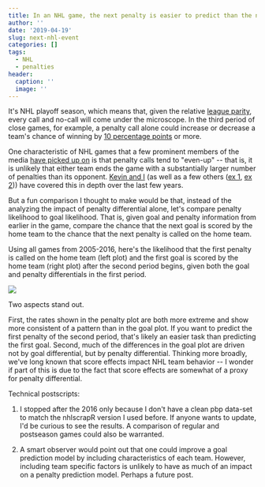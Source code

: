 ```yaml
---
title: In an NHL game, the next penalty is easier to predict than the next goal
author: ''
date: '2019-04-19'
slug: next-nhl-event
categories: []
tags:
  - NHL
  - penalties
header:
  caption: ''
  image: ''
---
```


It's NHL playoff season, which means that, given the relative [league parity](https://arxiv.org/abs/1701.05976), every call and no-call will come under the microscope. In the third period of close games, for example, a penalty call alone could increase or decrease a team's chance of winning by [10 percentage points](http://moneypuck.com/g.htm?id=2018030174) or more. 

One characteristic of NHL games that a few prominent members of the media [have picked up on](https://twitter.com/domluszczyszyn/status/1116450841022488576) is that penalty calls tend to "even-up" -- that is, it is unlikely that either team ends the game with a substantially larger number of penalties than its opponent. [Kevin and I](https://papers.ssrn.com/sol3/papers.cfm?abstract_id=2259798) (as well as a few others ([ex 1](http://people.stat.sfu.ca/~tim/papers/penalty.pdf), [ex 2](https://www.researchgate.net/publication/274325288_Reversal_of_Fortune_A_Statistical_Analysis_of_Penalty_Calls_in_the_National_Hockey_League))) have covered this in depth over the last few years. 

But a fun comparison I thought to make would be that, instead of the analyzing the impact of penalty differential alone, let's compare penalty likelihood to goal likelihood. That is, given goal and penalty information from earlier in the game, compare the chance that the next goal is scored by the home team to the chance that the next penalty is called on the home team.

Using all games from 2005-2016, here's the likelihood that the first penalty is called on the home team (left plot) and the first goal is scored by the home team (right plot) after the second period begins, given both the goal and penalty differentials in the first period. 


![](/img/nhlpens.png)

Two aspects stand out. 

First, the rates shown in the penalty plot are both more extreme and show more consistent of a pattern than in the goal plot. If you want to predict the first penalty of the second period, that's likely an easier task than predicting the first goal. Second, much of the differences in the goal plot are driven not by goal differential, but by penalty differential. Thinking more broadly, we've long known that score effects impact NHL team behavior -- I wonder if part of this is due to the fact that score effects are somewhat of a proxy for penalty differential.

Technical postscripts: 

1. I stopped after the 2016 only because I don't have a clean pbp data-set to match the nhlscrapR version I used before. If anyone wants to update, I'd be curious to see the results. A comparison of regular and postseason games could also be warranted. 

2. A smart observer would point out that one could improve a goal prediction model by including characteristics of each team. However, including team specific factors is unlikely to have as much of an impact on a penalty prediction model. Perhaps a future post.  



